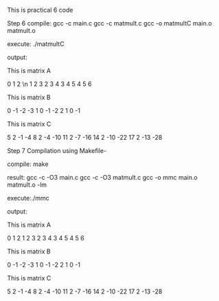 This is practical 6 code

Step 6 compile:
gcc -c main.c
gcc -c matmult.c
gcc -o matmultC main.o matmult.o

execute:
./matmultC

output:

This is matrix A

   0   1   2 \n
   1   2   3
   2   3   4
   3   4   5
   4   5   6

 This is matrix B

   0  -1  -2  -3
   1   0  -1  -2
   2   1   0  -1

 This is matrix C

   5   2  -1  -4
   8   2  -4 -10
  11   2  -7 -16
  14   2 -10 -22
  17   2 -13 -28

Step 7 Compilation using Makefile-

compile:
 make

result:
gcc  -c -O3 main.c
gcc  -c -O3 matmult.c
gcc  -o mmc main.o matmult.o -lm

execute:./mmc

output:

This is matrix A

   0   1   2
   1   2   3
   2   3   4
   3   4   5
   4   5   6

 This is matrix B

   0  -1  -2  -3
   1   0  -1  -2
   2   1   0  -1

 This is matrix C

   5   2  -1  -4
   8   2  -4 -10
  11   2  -7 -16
  14   2 -10 -22
  17   2 -13 -28
